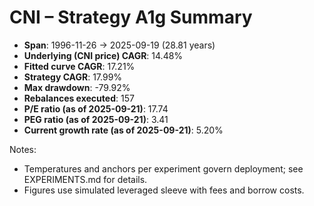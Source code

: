 # CNI – Strategy A1g Summary

- **Span**: 1996-11-26 → 2025-09-19 (28.81 years)
- **Underlying (CNI price) CAGR**: 14.48%
- **Fitted curve CAGR**: 17.21%
- **Strategy CAGR**: 17.99%
- **Max drawdown**: -79.92%
- **Rebalances executed**: 157
- **P/E ratio (as of 2025-09-21)**: 17.74
- **PEG ratio (as of 2025-09-21)**: 3.41
- **Current growth rate (as of 2025-09-21)**: 5.20%

Notes:

- Temperatures and anchors per experiment govern deployment; see EXPERIMENTS.md for details.
- Figures use simulated leveraged sleeve with fees and borrow costs.
